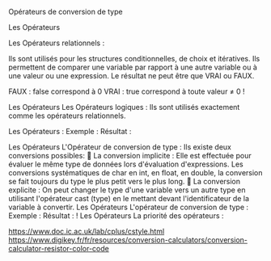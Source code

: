 Opérateurs de conversion de type


Les Opérateurs

Les Opérateurs relationnels :

Ils sont utilisés pour les structures conditionnelles, de choix et itératives. Ils permettent de comparer une variable par rapport à une autre variable ou à une valeur ou une expression. Le résultat ne peut être que VRAI ou FAUX.

FAUX : false correspond à 0
VRAI : true correspond à toute valeur ≠ 0
!

Les Opérateurs
Les Opérateurs logiques :
Ils sont utilisés exactement comme les opérateurs relationnels.

Les Opérateurs
 :
Exemple :
Résultat :

Les Opérateurs
L'Opérateur de conversion de type :
Ils existe deux conversions possibles:
 La conversion implicite :
Elle est effectuée pour évaluer le même type de données lors d'évaluation
d'expressions. Les conversions systématiques de char en int, en float, en
double, la conversion se fait toujours du type le plus petit vers le plus
long.
 La conversion explicite :
On peut changer le type d'une variable vers un autre type en utilisant
l'opérateur cast (type) en le mettant devant l'identificateur de la variable
à convertir.
Les Opérateurs
L'opérateur de conversion de type :
Exemple :
Résultat :
!
Les Opérateurs
La priorité
des opérateurs :

https://www.doc.ic.ac.uk/lab/cplus/cstyle.html
https://www.digikey.fr/fr/resources/conversion-calculators/conversion-calculator-resistor-color-code
